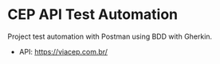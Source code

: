 # CEP API Test Automation

Project test automation with Postman using BDD with Gherkin.

* API: https://viacep.com.br/
